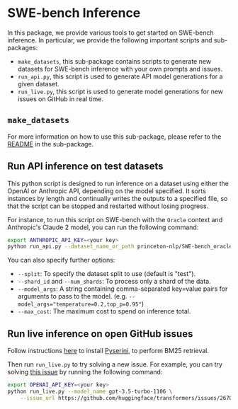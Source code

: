 # SWE-bench Inference
In this package, we provide various tools to get started on SWE-bench inference.
In particular, we provide the following important scripts and sub-packages:

- `make_datasets`, this sub-package contains scripts to generate new datasets for SWE-bench inference with your own prompts and issues.
- `run_api.py`, this script is used to generate API model generations for a given dataset.
- `run_live.py`, this script is used to generate model generations for new issues on GitHub in real time.

## `make_datasets`
For more information on how to use this sub-package, please refer to the [README](./make_datasets/README.md) in the sub-package.

## Run API inference on test datasets

This python script is designed to run inference on a dataset using either the OpenAI or Anthropic API, depending on the model specified. It sorts instances by length and continually writes the outputs to a specified file, so that the script can be stopped and restarted without losing progress.

For instance, to run this script on SWE-bench with the ``Oracle`` context and Anthropic's Claude 2 model, you can run the following command:
```bash
export ANTHROPIC_API_KEY=<your key>
python run_api.py --dataset_name_or_path princeton-nlp/SWE-bench_oracle --model_name_or_path claude-2 --output_dir ./outputs
```

You can also specify further options:

- `--split`: To specify the dataset split to use (default is "test").
- `--shard_id` and `--num_shards`: To process only a shard of the data.
- `--model_args`: A string containing comma-separated key=value pairs for arguments to pass to the model. (e.g. `--model_args="temperature=0.2,top_p=0.95"`)
- `--max_cost`: The maximum cost to spend on inference total.


## Run live inference on open GitHub issues

Follow instructions [here](https://github.com/castorini/pyserini/blob/master/docs/installation.md) to install [Pyserini](https://github.com/castorini/pyserini), to perform BM25 retrieval.

Then run `run_live.py` to try solving a new issue. For example, you can try solving [this issue](https://github.com/huggingface/transformers/issues/26706 ) by running the following command:

```bash
export OPENAI_API_KEY=<your key>
python run_live.py --model_name gpt-3.5-turbo-1106 \
    --issue_url https://github.com/huggingface/transformers/issues/26706 
```

